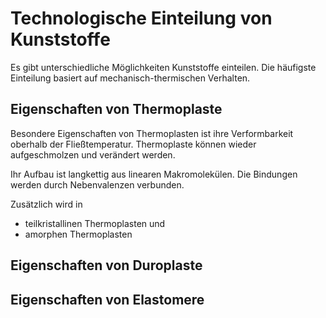 # Technologische Einteilung von Kunststoffe

Es gibt unterschiedliche Möglichkeiten Kunststoffe einteilen. Die häufigste Einteilung basiert auf mechanisch-thermischen Verhalten. 

## Eigenschaften von Thermoplaste

Besondere Eigenschaften von Thermoplasten ist ihre Verformbarkeit oberhalb der Fließtemperatur. Thermoplaste können wieder aufgeschmolzen und verändert werden. 

Ihr Aufbau ist langkettig aus linearen Makromolekülen. Die Bindungen werden durch Nebenvalenzen verbunden. 

Zusätzlich wird in 

- teilkristallinen Thermoplasten und
- amorphen Thermoplasten



## Eigenschaften von Duroplaste

## Eigenschaften von Elastomere